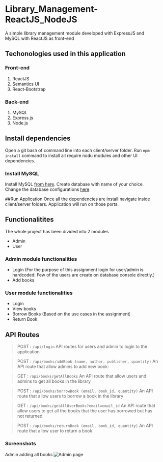 # Library_Management-ReactJS_NodeJS
A simple library management module developed with ExpressJS and MySQL with ReactJS as front-end

## Techonologies used in this application

### Front-end

1. ReactJS
2. Semantics UI
3. React-Bootstrap

### Back-end

1. MySQL
2. Express.js
3. Node.js

## Install dependencies
Open a git bash of command line into each client/server folder. Run ```npm install``` command to install all require nodu modules and other UI dependencies.

### Install MySQL
Install MySQL [from here]( https://dev.mysql.com/downloads/mysql/). Create database with name of your choice. Change the database configurations [here](/server/src/db/index.js)

##Run Application
Once all the dependencies are install navigate inside client/server folders. Application will run on those ports.

## Functionalitites
The whole project has been divided into 2 modules

* Admin
* User

### Admin module functionalities
* Login (For the purpose of this assignment login for user/admin is hardcoded. Few of the users are create on database console directly.)
* Add books 

### User module functionalities
* Login
* View books
* Borrow Books (Based on the use cases in the assignment)
* Return Book 

## API Routes
> POST : ```/api/login```
API routes for users and admin to login to the application

> POST : ```/api/books/addBook (name, author, publisher, quantity)```
An API route that allow admins to add new book:

> GET : ```/api/books/getAllBooks```
An API route that allow users and admins to get all books in the library

> POST : ```/api/books/borrowBook (email, book_id, quantity)```
An API route that allow users to borrow a book in the library

> GET : ```/api/books/getAllUserBooks?email=email_id```
An API route that allow users to get all the books that the user has borrowed but has not returned

> POST : ```/api/books/returnBook (email, book_id, quantity)```
An API route that allow user to return a book

### Screenshots

Admin adding all books
![Admin page](https://user-images.githubusercontent.com/10976047/87731989-0aff9800-c7cc-11ea-9c02-e9994db55bd5.png)
